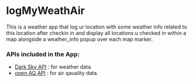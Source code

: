 # logMyWeathAir
This is a weather app that log ur location with some weather info related to this location after checkin in and display all locations u checked in within a map alongside a weather_info popup over each map marker.

### APIs included in the App:
  - [Dark Sky API](https://darksky.net/dev) : for weather data.
  -  [open AQ API](https://openaq.org/) : for air qauality data.
